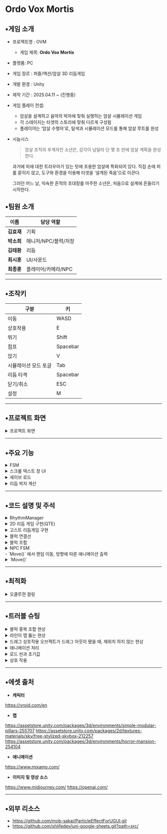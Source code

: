 # Ordo Vox Mortis

## ▪️게임 소개

- 프로젝트명 : OVM
    - 게임 제목: **Ordo Vox Mortis**
- 플랫폼: PC
- 게임 장르 : 퍼즐/액션/암살 3D 리듬게임
- 개발 환경 : Unity
- 제작 기간 : 2025.04.11 ~ (진행중)
- 게임 플레이 컨셉:
    - 암살을 설계하고 음악의 박자에 맞춰 실행하는 암살 시뮬레이션 게임
    - 각 스테이지는 타겟의 스토리에 맞춰 다르게 구성됨
    - 플레이어는 ‘암살 수행자’로, 탐색과 시뮬레이션 모드를 통해 암살 루트를 완성
- 시놉시스
    
    > 암살 조직의 후계자인 소년은,
    감각이 남달라 단 몇 초 만에 암살 계획을 완성한다.
    
    과거에 피에 대한 트라우마가 있는 탓에
    조용한 암살에 특화되어 있다.
    직접 손에 피를 묻히지 않고, 도구와 환경을 이용해
    타겟을 ‘설계된 죽음’으로 이끈다.
    
    그러던 어느 날, 익숙한 흔적의 초대장를 마주한 소년은, 
    처음으로 설계에 흔들리기 시작한다.
    > 

## ▪️**팀원 소개**

| **이름** | **담당 역할** |
| --- | --- |
| **김효재** | 기획 |
| **박소희** | 매니저/NPC/블럭/저장 |
| **김태환** | 리듬 |
| **최시훈** | UI/사운드 |
| **최종훈** | 플레이어/카메라/NPC |

---

## ▪️**조작키**

| **구분** | **키** |
| --- | --- |
| 이동 | WASD |
| 상호작용 | E |
| 뛰기 | Shift |
| 점프 | Spacebar |
| 앉기 | V |
| 시뮬레이션 모드 토글 | Tab |
| 리듬 타격 | Spacebar |
| 닫기/취소 | ESC |
| 설정 | M |

---

## ▪️프로젝트 화면
<details>
<summary> 프로젝트 화면 </summary>
<div markdown="1">

    **게임 시작 화면**
    
   ![start](https://github.com/user-attachments/assets/a719e150-78ac-4d77-a2f1-bedcc2b88cba)

    **의뢰 수락 화면**
    
   ![dmlfhl](https://github.com/user-attachments/assets/ee688f87-f507-4bd7-9f01-0bef84200bdf)

    **음악 선택 화면**
    
   ![music](https://github.com/user-attachments/assets/e0e13ff7-ad6a-46eb-8f41-69dc54972de0)

    **시뮬레이션 모드 및 암살 설계 화면**
    
   ![simul](https://github.com/user-attachments/assets/a14d8aef-e004-4e48-9829-80ff83461d5d)

    **암살 수행(리듬게임 - 3D)**

   ![3D](https://github.com/user-attachments/assets/a2a9a2b7-c83e-4c2a-97b7-ee3553dcfdfe)
    
    **암살 수행(리듬게임 2D)**
    
   ![2D](https://github.com/user-attachments/assets/3f6325dd-86e5-4c9a-b659-4d3a5a9d8d8f)

</div>
</details>

---

## ▪️주요 기능
<details>
<summary>FSM</summary>
<div markdown="1">
    추상화된 클래스를 기반으로 인터페이스륻 도입하고 플레이어와 타겟(NPC)의 상태 전환 로직을 분리했습니다. 이를 바탕으로 각각의 상태를 클래스로 구현함으로써 단일 책임 원칙을 준수하고 각 상태의 동작이 작동되도록 설계하였습니다.
    
![image](https://github.com/user-attachments/assets/1f6c7816-460b-42bb-a4eb-91eab1a05c1d)
   
1. 새로운 상태를 추가하거나 기존 동작을 수정할 때 관련 클래스만 변경하면 되어서 전체 코드 안정성을 유지하면서 빠르게 확장이 가능합니다.
2. 상태별 로직이 명확하게 분리되어 있어 가독성이 좋습니다.
3. 객체지향 설계 원칙(단일 책임, 개방/폐쇄 원칙) 준수로 코드 품질 및 테스트 용이성 확보가 됩니다.
   
</div>
</details>
    
<details>
<summary> 스크롤 텍스트 창 UI</summary>
<div markdown="1">
    유니티의 `RectMask2D` 기능을 사용하여, 해당 컴포넌트를 가지고 있는 창을 하나 만든 뒤,
     코루틴으로 해당 창내에서, 해당 TMPro 텍스트가 세팅한 값 대로, 종료 지점에 도착하게 되면 
    다시 우측에서 좌측으로 흐르는 효과를 완성 시킬 수 있었습니다
    
    - `RectMask2D`로 UI창 위에 겹쳐 보이는 문제를 해결 할 수 있었습니다

</div>
</details>

<details>
<summary> 세이브 로드</summary>
<div markdown="1">

    
세이브-로드 시스템은 저장 전용 클래스를 기반으로 직렬화된 JSON 파일에 게임 상태를 기록하고, 각 상황에 맞는 데이터만을 선택적으로 불러와 복원합니다. 이벤트 해금 정보는 별도 파일로 분리되어 영구 유지되며, 일반/히든/이벤트 세이브를 유연하게 관리할 수 있도록 구성되어 있습니다.
    
- 저장
  
  - 현재 스테이지의 정보(블록/이벤트 배치, 선택된 음악 등) 상태를 저장 구조체 `SaveData` 에 기록
    
- 로드
  
  - 세이브 슬롯 상호 작용 시 해당하는 일반/히든/이벤트 저장 파일이 있는 지 확인 후 슬롯을 띄우고, 리플레이 시 저장 파일을 통해 스테이지를 재배치하여 상태 복원

</div>
</details>
    
<details>
<summary> 리듬 박자 계산 </summary>
<div markdown="1">

기본 시간 계산 : 60 / bpm
    
추가 리스트로 박자를 입력 받아서 박자간의 시간 계산을 함
    
1박 : 1 / 반박 : 2 / 두박 : 0.5
    
(기본 시간) / (박자) 
    
(왼쪽 사진) bpm과 박자 리스트를 입력하면 (오른쪽 사진) 실제로 노트가 입력 받는 시간이 계산 됨
    
  
  ![image 1](https://github.com/user-attachments/assets/2971ca9f-b37d-4f95-b28c-9bbe8312fb6d)

  ![image 2](https://github.com/user-attachments/assets/a57fa5dc-44f0-480a-be77-a0034947b8bf)

    
</div>
</details>

---

## ▪️코드 설명 및 주석

<details>
<summary> RhythmManager </summary>
<div markdown="1">

RhythmManager는 위의 두 리듬게임을 관리를 해준다

<details>
<summary>`IRythmAction`</summary>
<div markdown="1">

![image 3](https://github.com/user-attachments/assets/5cd6aad6-9633-4ad8-afda-ba941b2a7e21)

 GhostManager와 QTEManager를 한번에 처리할 수 있도록 IRythmAction 인터페이스를 구현하도록 만들었다.

</div>
</details>

<details>
<summary>  `AnimationCurve` 변수의 역할 </summary>
<div markdown="1">

![image 4](https://github.com/user-attachments/assets/83d7b738-7c32-41c3-a31d-4845c1fa7f7c)

![image 5](https://github.com/user-attachments/assets/7298a127-e41c-48cc-b94a-979c54b78521)

![image 6](https://github.com/user-attachments/assets/fd9bf36e-9aa4-421d-9de9-e1c89897ab86)

커브값을 입력 받아서 적절한 타이밍에 다른 효과음을 출력할 수 있게 만들었다. (0≤x≤1, 0≤y≤1)
        
이 값은 GhostManager에서 값을 읽어와서 수치에 맞게 특정 효과음을 출력할 수 있게 한다.
                
</div>
</details>

<details>
<summary> 리듬 게임 시작</summary>
<div markdown="1">

![image 7](https://github.com/user-attachments/assets/c03f32e4-6391-4f80-bbc1-b3e5d3c268b3)

처음 시작할 땐 isPlaying을 true로 초기값을 세팅해서 리듬게임을 시작하지 않게 만든다.
        
IRhythmAction 리스트에 실행할 리듬액션을 넣어준 뒤 isPlaying을 false로 바꿔주면 차례대로 재생한다.
        
![image 8](https://github.com/user-attachments/assets/1d85e43b-8780-422e-ba49-b3ad3b45c352)

음악을 재생하면 음악이 재생되는 시간을 저장을 하고 리듬게임의 총 시간을 계산한다.
        
![image 9](https://github.com/user-attachments/assets/5fb109c7-43ff-44d4-a83c-a0054ceeb570)

특정 조건이 있는 경우 그만큼 딜레이를 주고 시작을 한다. (ex. 노래 시작 전에 공백이 있는 경우…)
        
없을 경우 바로 시작하고 리듬게임이 하나가 끝나면 곧바로 다음 리듬게임을 실행한다.
        
 ![image 10](https://github.com/user-attachments/assets/7cf1adbc-a39b-4e66-b941-431e663c5895)

순서에 맞는 리듬게임과 그에 맞게 설정된 타임라인 카메라를 실행한다.

</div>
</details>    

</div>
</details>

    
<details>
<summary> 2D 리듬 게임 구현(QTE) </summary>
<div markdown="1">
 [리듬 박자 계산]
    
![image 11](https://github.com/user-attachments/assets/e45c327a-a507-4907-92a8-eca448984930)

<details>
<summary> QTE 리듬 게임 구조</summary>
<div markdown="1">

단노트와 롱노트는 QTE 클래스를 상속받는다.
        
![image 12](https://github.com/user-attachments/assets/c9e0b702-39e5-47cc-9540-ff3cbcee5930)

</div>
</details>

<details>
<summary>단 노트</summary>
<div markdown="1">

![image 13](https://github.com/user-attachments/assets/4f9546ad-bd8d-4e99-b74a-38dc76068599)

외곽선의 scale이 1초동안 2→1로 줄어든다.
        
정해진 판정이내에 처리를 하지않으면 알아서 실패처리를 한다.
        
![image 14](https://github.com/user-attachments/assets/f510e541-40a7-4f9d-b680-3449737c3066)

판정에 따라 적절한 처리를 해주고 사라진다.

</div>
</details>


<details>
<summary>롱노트</summary>
<div markdown="1">

![image 15](https://github.com/user-attachments/assets/f625c7dc-50e0-4e39-b9bc-eaf13c417d43)

외곽선의 경우는 단노트와 비슷하고 추가로 누를 시간을 추가로 처리를 해줄 멤버변수 및 함수 추가해줬다.
        

</div>
</details>


<details>
<summary>QTE Manager</summary>
<div markdown="1">

![image 16](https://github.com/user-attachments/assets/8fdc994a-c2b3-4e38-915b-dc2f1de77d6e)
      
QTEManager는 QTE들을 생성하고 관리를 해준다.
        
![image 17](https://github.com/user-attachments/assets/e5f2fae7-3aab-4a5d-a1c8-f13edd887ec4)
   
시작시 화면 크기를 받아서 QTE가 생성될 수 있는 위치를 알아서 계산해준다.
        
![image 18](https://github.com/user-attachments/assets/dcaa30b0-8146-491a-97d1-b6a723a08423)
    
 특정 시간마다 QTE를 생성하기 위해서 코루틴을 이용했다.
        
 ```csharp

 IEnumerator MakeQTE()
 {
            QTE qte;
            UI_QTE qteUI = UIManager.Instance.ShowUI<UI_QTE>("QTE_UI");
            qteUI.transform.SetAsFirstSibling();
            RhythmManager.Instance.checkJudgeText.transform.SetAsLastSibling();
        
            if (delayTime < 0) //delayTime이 설정 되어있는 경우 그만큼 딜레이 주고 재생
            {
                PlayQTEMusic();
            }
            else
            {
                Invoke("PlayQTEMusic", delayTime);
            }
        
            isAllNoteEnd = false;
        
            if (pointNoteList.Count < beats.Count)
            {
                pointNoteList = new List<bool>();
                for (int i = 0; i < beats.Count; i++)
                    pointNoteList.Add(false);
            }
        
            if (isLongNote.Count < beats.Count)
            {
                isLongNote = new List<bool>();
                for (int i = 0; i < beats.Count; i++)
                    isLongNote.Add(false);
            }
        
            if (qtePosition.Count < beats.Count)
            {
                qtePosition = new List<int>();
                for (int i = 0; i < beats.Count; i++)
                    qtePosition.Add(-1);
            }
        
            for (int i = 0; i < beats.Count; i++)
            {
                float nextBeat = beats[i];
        
                if (nextBeat <= 0)
                {
                    nextBeat = 1;
                }
        
                if(isLongNoteDoing) //롱노트 처리 중엔 시간만 넘기기 //생성 X
                {
                    if (isLongNote[i])
                    {
                        isLongNoteDoing = false;
                        //isHolding = false;
                    }
        
                    yield return new WaitForSeconds((60f / bpm) / nextBeat);
                    continue;
                }
        
                yield return new WaitForSeconds((60f / bpm) / nextBeat);
                if (isLongNote[i]) //롱노트 시작
                {
                    qte = Instantiate(qteLongPrefabs, canvas.transform).GetComponent<QTELong>();
        
                    //롱 노트 처리
                    float holdingTime = 0f; 
                    for(int j = i + 1; j < beats.Count; j++)
                    {
                        holdingTime += (60f / bpm) / beats[j];
                        ((QTELong)qte).holdingCheckTime.Add(holdingTime);
                        if (isLongNote[j])
                        {
                            if(j ==  beats.Count - 1)
                                isAllNoteEnd = true;
                            break;
                        }
                    }
        
                    ((QTELong)qte).holdingTime = holdingTime;
                    isLongNoteDoing = true;
                }
                else //일반 노트
                {
                    qte = Instantiate(qtePrefabs, canvas.transform).GetComponent<QTEShort>();
                }
        
                qteList.Add(qte);
                if (qtePosition[i] < 0)
                    randPos = Random.Range(0, row * col);
                else
                    randPos = qtePosition[i];
        
                if (randPos >= row * col)
                    randPos = randPos % (row * col);
                
                qte.transform.position = new Vector2(rootPositionX + (randPos % row) * gapX, rootPositionY + (randPos / row) * gapY);
        
                qte.manager = this;
                qte.isPointNotes = pointNoteList[i];
                
                if (bpm <= 0)
                {
                    bpm = 120f; //default
                }
            }
            isAllNoteEnd = true;
            if (qteList.Count == 0)
            {
                RhythmManager.Instance.isPlaying = false;
            }
 }

```
        
일반 노트인 경우는 한 번 쉬고 생성
        
롱노트인 경우는 롱노트가 끝나는 시간까지 쉬고 나서 생성을 해준다.
        
yield return new WaitForSeconds((60f / bpm) / nextBeat);
        
을 통해 박자 사이마다 실행하는 시간동안 쉬게해준다.
        
 일반 노트인 경우는 한 번 쉬고 생성
        
롱노트인 경우는 롱노트가 끝나는 시간까지 쉬고 나서 생성을 해준다.
        
![image 19](https://github.com/user-attachments/assets/33186127-2513-4abd-bfa3-01c4542d961e)

        
모든 노트를 생성하고 qteList에 모든 QTE를 처리를 처리를 하면 RhythManager에 끝났음을 알린다.

</div>
</details>

</div>
</details>

<details>
<summary> 고스트 리듬게임 구현</summary>
<div markdown="1">

[리듬 박자 계산]
![image 20](https://github.com/user-attachments/assets/e06700b9-0d1f-4610-abf6-5587cd98a6f0)

    
Player Trans) 고스트가 생성될 상위 오브젝트
    
Direction) 고스트가 생성될 방향
    
Rotate Angle) 생성된 고스트의 회전값
    
Ghost Gaps) 고스트 간의 거리 (1의 경우 1초에 1m)
    
Ghost Original) 고스트를 만들 오리지널 오브젝트
    
Ghost Clip) 고스트가 특정 시간에 취할 행동을 위한 애니메이션 클립

    
<details>
<summary>고스트의 생성</summary>
<div markdown="1">

 ![image 21](https://github.com/user-attachments/assets/4293e960-8006-4255-b933-370b8e9c76a4)

비트 배열을 받아서 실제로 판정을 처리할 시간을 저장할 배열 생성
        
![애니메이션 길이를 리듬 전체에 맞추기 위해 재생속도를 변경하는 코드]

![image 22](https://github.com/user-attachments/assets/50101b95-684d-4007-8542-3783440f3611)

애니메이션 길이를 리듬 전체에 맞추기 위해 재생속도를 변경하는 코드
        
애니메이션이 반복되어야 하는 경우는 false 아닌경우 true로 설정

</div>
</details>

<details>
<summary>노란 외곽선의 판정 고스트 생성</summary>
<div markdown="1">

![image 23](https://github.com/user-attachments/assets/869304a8-5baa-4182-a4e6-f996aff1c622)

특정 방향으로 gap과 비트를 받아서 고스트의 위치 생성

![image 24](https://github.com/user-attachments/assets/46c0cce9-1dfb-404f-87a7-69b49dbec6ad)

위치 생성 후 애니메이션의 특정 시간의 동작을 적용
        
![image 25](https://github.com/user-attachments/assets/65d1f6f9-02ec-45b3-8117-2e6207d926c8)

그 후 머테리얼을 적용해서 반투명하게 설정
        
- 노란 외관선의 판정 고스트 생성
        
![image 26](https://github.com/user-attachments/assets/1d1c4d36-8817-4a8c-a571-f0eca2e7426e)

처음은 0번째 고스트와 동일한 위치 및 동작
        
머테리얼은 똑같이 적용

</div>
</details>

</div>
</details>


<details>
<summary>블럭 연결선</summary>
<div markdown="1">

- 블럭 연결

<details>
<summary> NavMesh를 사용하여 블럭 간 최단 거리를 LineRenderer로 연결 </summary>
<div markdown="1">

```csharp
            public void DrawLines()
            {
                if (!gameObject.activeSelf) gameObject.SetActive(true);
                lineRenderer.positionCount = 0;
                elements = TimelineManager.Instance.PlacedBlocks;
                List<Vector3> fullPathPoints = new();
                if (elements.Count <= 1) return;
                for (int i = 0; i < elements.Count - 1; i++)
                {
                    Vector3 start = elements[i].transform.position;
                    Vector3 end = elements[i + 1].transform.position;
            
                    NavMeshPath path = new();
            
                    if (NavMesh.CalculatePath(start, end, NavMesh.AllAreas, path))
                    {
                        for (int j = 0; j < path.corners.Length - 1; j++)
                        {
                            var preciseSegment = GetPreciseNavMeshLine(path.corners[j], path.corners[j + 1], 0.2f); // NavMesh 위 경로 추출
                            fullPathPoints.AddRange(preciseSegment);
                        }
                    }
                    else Debug.LogWarning($"[PATH FAIL] from {start} to {end}");
                }
            
                if (elements.Count > 0) fullPathPoints.Add(elements[^1].transform.position);
            
                lineRenderer.positionCount = fullPathPoints.Count;
                lineRenderer.SetPositions(fullPathPoints.ToArray());
            
            }
            
```

</div>
</details>

<details>
<summary>경로의 꺾인 부분을 연결해주는 거라, `GetPreciseNavMeshLine()`으로 높이 차이가 있을 때 바닥을 뚫는 현상 방지 </summary>
<div markdown="1">

```csharp
            List<Vector3> GetPreciseNavMeshLine(Vector3 from, Vector3 to, float step = 0.2f)
            {
                List<Vector3> pathPoints = new();
            
                float dist = Vector3.Distance(from, to);
                int steps = Mathf.CeilToInt(dist / step);
            
                for (int i = 0; i <= steps; i++)
                {
                    float t = i / (float)steps;
                    Vector3 rawPoint = Vector3.Lerp(from, to, t);
            
                    // NavMesh 위 위치 찾기
                    if (NavMesh.SamplePosition(rawPoint, out var hit, 1.0f, NavMesh.AllAreas))
                    {
                        pathPoints.Add(hit.position); // 정확히 NavMesh 위
                    }
                }
            
                return pathPoints;
            }
```

</div>
</details>


<details>
<summary>라인이 2D라 카메라를 따라 회전시켜 모든 방향에서도 잘 보이도록 설정</summary>
<div markdown="1">

```csharp
lineRenderer.transform.rotation = Quaternion.LookRotation(Camera.main.transform.forward)
```

</div>
</details>

</div>
</details>


<details>
<summary>블럭 조합</summary>
<div markdown="1">

 - 블럭 구성
        
   ![image 27](https://github.com/user-attachments/assets/90dfc6f6-4c63-45fb-9197-63d6c2202c26)

   ![image 28](https://github.com/user-attachments/assets/b08942e4-93fa-41e6-981a-b99dfcd4b85d)

        
    - 블럭의 조합 규칙을 담는 `CombineRule` 클래스를 만들어 데이터 로드
    - UGS(Unity Google Sheet) 오픈소스를 사용해 데이터 관리
        
```csharp
        public class CombineRule
        {
            public CombineType RuleType;
            public BlockType AllowedType; // 유형 허용
            public List<int> AllowedBlocksIds = new(); // 특정 블럭 허용
        }
        
        [Type(typeof(CombineRule), new string[] {"CombineRule"})]
        public class CombineRuleType : IType
        {
            public object DefaultValue => null;
        
            public object Read(string value)
            {
                string[] split = value.Split(',');
                List<int> idList = new List<int>();
                for (int i = 2; i < split.Length; i++)
                {
                    split[i] = split[i].Replace("[", string.Empty).Replace("]", string.Empty);
        
                    if (int.TryParse(split[i].Trim(), out int id))
                    {
                        idList.Add(id);
                    }
                    
                }
        
                return new CombineRule()
                {
                    RuleType = (CombineType)Enum.Parse(typeof(CombineType), split[0]),
                    AllowedType = (BlockType)Enum.Parse(typeof(BlockType), split[1]),
                    AllowedBlocksIds = idList
        
                };
            }
        
        }
        
```
        
- 규칙 검사
        
  블럭 상호작용 시 리스트에 넣어 조합 검사

<details>
<summary>`ValidationCombinations()`</summary>
<div markdown="1">

    ```csharp
            public void ValidateCombinations()
            {
                List<Block> blockList = new List<Block>(ReturnBlocks());
                if (blockList.Count == 0) return;
            
                foreach (var block in blockList)
                {
                    if (block.IsDeathTrigger) continue;
                    block.IsSuccess = false;
                }
            
                List<Block> availableBlocks = new List<Block>(blockList);
                foreach (var block in blockList)
                {
                    availableBlocks.Add(block);
                }
            
                for (int i = 0; i < blockList.Count; i++)
                {
                    Block current = blockList[i];
                    if (!availableBlocks.Contains(current)) continue;
            
                    bool success = true;
                    Block prevSuccess = null;
                    Block nextSuccess = null;
            
                    // 접촉 블럭 특수 규칙 처리
                    if (current is ContactBlock contact)
                    {
                        ContactBlockValid(contact, i);
                        continue;
                    }
            
                    // 선행 조합 검사 (앞 블럭만)
                    if (current.PreCombineRule != null && current.PreCombineRule.RuleType != CombineType.None)
                    {
                        success = false;
                        for (int j = 0; j < i; j++)
                        {
                            Block other = blockList[j];
                            if (!availableBlocks.Contains(other)) continue;
            
                            if (BlockValidator.CanCombineWithPrev(current, other))
                            {
                                prevSuccess = other;
                                success = true;
                                break;
                            }
                        }
            
                        if (!success && BlockValidator.RequiresPrevBlock(current))
                        {
                            current.IsSuccess = false;
                            continue;
                        }
                    }
            
                    // 후속 조합 검사 (뒤 블럭만)
                    if (current.NextCombineRule != null && current.NextCombineRule.RuleType != CombineType.None)
                    {
                        success = false;
                        for (int j = i + 1; j < PlacedBlocks.Count; j++)
                        {
                            Block other = blockList[j];
                            if (!availableBlocks.Contains(other)) continue;
            
                            if (BlockValidator.CanCombineWithNext(current, other))
                            {
                                nextSuccess = other;
                                success = true;
                                break;
                            }
                        }
            
                        if (!success && BlockValidator.RequiresNextBlock(current))
                        {
                            current.IsSuccess = false;
                            continue;
                        }
                    }
            
                    // 조합 성공 처리
                    current.IsSuccess = true;
                    if (prevSuccess != null)
                    {
                        prevSuccess.IsSuccess = true;
                        Debug.Log($"[{prevSuccess.Name}] + [{current.Name}] 조합 결과: 성공");
                    }
                    if (nextSuccess != null)
                    {
                        nextSuccess.IsSuccess = true;
                        Debug.Log($"[{current.Name}] + [{nextSuccess.Name}] 조합 결과: 성공");
                    }
            
                    current.SetGhost();
                    prevSuccess?.SetGhost();
                    nextSuccess?.SetGhost();
            
                    // 사용된 블럭 available에서 제거
                    availableBlocks.Remove(current);
                    if (prevSuccess != null) availableBlocks.Remove(prevSuccess);
                    if (nextSuccess != null) availableBlocks.Remove(nextSuccess);
                }
            
                // 실패 처리
                foreach (var block in blockList)
                {
                    if (!block.IsSuccess)
                    {
                        block.SetGhost();
                        Debug.Log($"[{block.Name}] 조합 결과: 실패");
                    }
                }
            }
            ```

</div>
</details>

- 블럭 위치 이동
 상호작용 한 블럭의 순서에 따라 정보 변경

<details>
<summary>`MoveBlockAndShift()`</summary>
<div markdown="1">

 ```csharp
            public void MoveBlockAndShift(int fromIndex, int toIndex)
            {
                if (fromIndex < 0 || fromIndex >= PlacedBlocks.Count) return;
            
                if (toIndex < 0) toIndex = 0;
                if (toIndex >= PlacedBlocks.Count) toIndex = PlacedBlocks.Count - 1;
            
                TimelineElement blockToMove = PlacedBlocks[fromIndex];
                PlacedBlocks.RemoveAt(fromIndex);
                PlacedBlocks.Insert(toIndex, blockToMove);
            
                for(int i = 0; i < slots.Count; i++)
                {
                    if(i < PlacedBlocks.Count)
                        slots[i].currentItem.Initialize(PlacedBlocks[i]);
                    else
                    {
                        if(slots[i].currentItem != null)
                        {
                            Destroy(slots[i].currentItem.gameObject);
                            slots[i].currentItem = null;
                        }
                    }
                }
            }
            
```

</div>
</details>

</div>
</details>

<details>
<summary>NPC FSM</summary>
<div markdown="1">

<details>
<summary>기본 행동 BaseState</summary>
<div markdown="1">

 ```csharp
        if (GameManager.Instance.SelectedBGM != null)
        {
        
        	 if (stateMachine.npc.isColliding)
           {
        	   StopAnimation(stateMachine.npc.AnimationData.WalkParameterHash);
             stateMachine.npc.Agent.isStopped = true;
           }
           else
           {
               stateMachine.npc.Agent.isStopped = false;
               moveTimer += Time.deltaTime;
               if (moveTimer >= stateMachine.npc.moveDelay)
               {
                   Move();
                   moveTimer = 0f;
               }
           }
           var agent = stateMachine.npc.Agent;
           bool isMoving = !agent.pathPending && agent.remainingDistance > agent.stoppingDistance;
           if (isMoving)
           {
               RotateVelocity();
               StartAnimation(stateMachine.npc.AnimationData.WalkParameterHash);
           }
           else StopAnimation(stateMachine.npc.AnimationData.WalkParameterHash);
        }
        else
        {
           StopAnimation(stateMachine.npc.AnimationData.WalkParameterHash);
           stateMachine.npc.Agent.isStopped = true;
        }
  ```

</div>
</details>

</div>
</details>
 - `Move()` 에서 랜덤 이동, 방향에 따른 애니메이션 출력
<details>
<summary>`Move()`</summary>
<div markdown="1">

  ```csharp
                public void Move()
                {
                    Transform npc = stateMachine.npc.transform;
                    Vector3 nextPosition = GetRandomPointInArea(stateMachine.npc.Area);
                
                    Vector3 forward = npc.forward;
                    Vector3 nextDir = (nextPosition - npc.position).normalized;
                    float crossY = Vector3.Cross(forward, nextDir).y;
                
                    if(Mathf.Abs(crossY) > 0.01f)
                    {
                	    if (crossY > 0f) StartAnimation(stateMachine.npc.AnimationData.TurnLeftParameterHash);
                      else StartAnimation(stateMachine.npc.AnimationData.TurnRightParameterHash);
                    }
                    StopAnimation(stateMachine.npc.AnimationData.TurnRightParameterHash);
                    StopAnimation(stateMachine.npc.AnimationData.TurnLeftParameterHash);
                    stateMachine.npc.Agent.SetDestination(nextPosition);
                }
   ```
<details>
<summary>IdleState</summary>
<div markdown="1">

```csharp
        if (stateMachine.npc is Guard)
        {
            if (stateMachine.npc.behaviorType != BaseBehaviorType.Idle)
            {
                GuardWait();
            }
            else GuardIdle();
        
        }
        else if (stateMachine.npc.behaviorType == BaseBehaviorType.Idle)
        {
            TalkingIdle();
        }
        else base.Update();
        
        if (!stateMachine.npc.IsAction)
        {
            if (stateMachine.npc.CurAlertTime > 0)
                stateMachine.npc.CurAlertTime -= Time.deltaTime;
            else DecreaseSuspicion();
        
            if (IsPlayerInSight())
            {
                stateMachine.ChangeState(stateMachine.AlertState);
            }
        }
 ```

</div>
</details>
- NPC 유형 별로 나눠 행동 제어
<details>
<summary>Guard의 경우 일반 NPC와 특정 지점을 번갈아가며 이동한다</summary>
<div markdown="1">

```csharp
                public void GuardWait()
                {
                    var agent = stateMachine.npc.Agent;
                
                    bool isMoving = !agent.pathPending && agent.remainingDistance > agent.stoppingDistance;
                    if (GameManager.Instance.SelectedBGM != null)
                    {
                        agent.updateRotation = false;
                        if (!isWaiting)
                        {
                            waitTimer += Time.deltaTime;
                
                            if (isMoving)
                            {
                                RotateVelocity();
                                StartAnimation(stateMachine.npc.AnimationData.WalkParameterHash);
                                StopAnimation(stateMachine.npc.AnimationData.LookAroundParameterHash);
                            }
                            else
                            {
                                StopAnimation(stateMachine.npc.AnimationData.WalkParameterHash);
                                cooldownTimer += Time.deltaTime;
                            }
                
                            if (cooldownTimer >= 2f)
                            {
                                if (waitTimer >= 3f)
                                {
                                    if (stateMachine.npc is Guard guard)
                                    {
                                        agent.SetDestination(guard.GetWaitPosition().transform.position);
                                        isWaiting = true;
                                        waitTimer = 0f;
                                        cooldownTimer = 0f;
                                        StartAnimation(stateMachine.npc.AnimationData.WalkParameterHash);
                                        StopAnimation(stateMachine.npc.AnimationData.LookAroundParameterHash);
                                    }
                                }
                            }
                        }
                        else // 대기중
                        {
                            if (isMoving)
                            {
                                RotateVelocity();
                                StartAnimation(stateMachine.npc.AnimationData.WalkParameterHash);
                                StopAnimation(stateMachine.npc.AnimationData.LookAroundParameterHash);
                            }
                            else
                            {
                                StopAnimation(stateMachine.npc.AnimationData.WalkParameterHash);
                                StartAnimation(stateMachine.npc.AnimationData.LookAroundParameterHash);
                                cooldownTimer += Time.deltaTime;
                
                                if (cooldownTimer >= 5f)
                                {
                                    isWaiting = false;
                                    cooldownTimer = 0f;
                                    waitTimer = 0f;
                                    moveTimer = 0f;
                                    agent.SetDestination(GetRandomPointInArea(stateMachine.npc.Area));
                                }
                            }
                        }
                        agent.updateRotation = true;
                    }
                }
```

</div>
</details>

<details>
<summary>`IsPlayerInSight()` 에서 플레이어 감지 → 경계 상태로 전환</summary>
<div markdown="1">

   ```csharp
                public bool IsPlayerInSight() //true -> 경계
                {
                    Transform player = GameManager.Instance.Player.transform;
                    Vector3 directionPlayer = (player.position - stateMachine.npc.transform.position).normalized;
                    float angle = Vector3.Angle(stateMachine.npc.transform.forward, directionPlayer);
                
                    float distance = Vector3.Distance(stateMachine.npc.transform.position, player.position);
                    if (angle > stateMachine.npc.ViewAngle / 2f || distance > stateMachine.npc.ViewDistance)
                    {
                        return false;
                    }
                
                    //벽
                    Vector3 headPosition = stateMachine.npc.transform.position + new Vector3(0, 1.5f, 0);
                
                    Vector3 playerClosetPoint = stateMachine.npc.playerCollider.ClosestPoint(headPosition);
                
                    float sqrDistance = (playerClosetPoint - headPosition).sqrMagnitude;
                
                    Ray ray = new Ray(headPosition, directionPlayer);
                    RaycastHit[] hits = Physics.RaycastAll(ray, stateMachine.npc.ViewDistance, stateMachine.npc.layer);
                
                    if (hits.Length == 0)
                    {
                        return false;
                    }
                
                    Array.Sort(hits, (a, b) => a.distance.CompareTo(b.distance));
                
                    RaycastHit firstHit = hits[0];
                    if (firstHit.collider.gameObject.layer == LayerMask.NameToLayer("Player"))
                    {
                        if (GameManager.Instance.Player.isLockpick)
                        {
                            stateMachine.ChangeState(stateMachine.ActionState);
                        }
                        return true;
                    }
                
                    return false;
                }
  ```

</div>
</details>

<details>
<summary>경계 상태 AlertState</summary>
<div markdown="1">
 의심 수치가 0 이상일 때 경계 상태. 최대 수치가 되면 행동 반응 상태로 전환
```csharp
            if (IsPlayerInSight())
            {
                IncreaseSuspicion();
                if (stateMachine.npc.CurSuspicion == stateMachine.npc.SuspicionParams.maxValue)
                    stateMachine.ChangeState(stateMachine.ActionState);
            }
            else if (!isAlert)
            {
                DecreaseSuspicion();
                if (stateMachine.npc.CurSuspicion == 0) stateMachine.ChangeState(stateMachine.IdleState);
            }
 ```
</div>
</details>

<details>
<summary> 행동 반응 ActionState </summary>
<div markdown="1">

 ```csharp
        if (isMovingToTarget)
        {
            RotateVelocity();
            MoveToTarget();
            return;
        }
        if (IsPlayerInSight()) // 시야 내
        {
            if (!isPlayerInSight)
            {
                isPlayerInSight = true;
                lostSightTimer = 0f;
                stateMachine.npc.CurAlertTime = 0f; // 경계 시간 초기화
            }
        
            stateMachine.npc.CurAlertTime += Time.deltaTime; // 경계 시간 카운트
            ContiActionByType(); // 지속형 행동
        
            if (stateMachine.npc.CurAlertTime >= stateMachine.npc.MaxAlertTime && !isTriggered)
            {
                TriggerActionByType(); // 최대 경계 시간 초과 시 발동형 행동
            }
        }
        else // 시야 밖
        {
            if (isPlayerInSight)
            {
                isPlayerInSight = false;
                lostSightTimer = 0f;
            }
        
            lostSightTimer += Time.deltaTime;
            // 최소 경계 시간 동안 지속형 행동
            if (lostSightTimer < stateMachine.npc.MinAlertTime) ContiActionByType();
            else
            {
                isAlert = false;
                stateMachine.npc.Agent.isStopped = false;
                stateMachine.ChangeState(stateMachine.AlertState); // 최소 경계 시간 지나면 중단
            }
        }
 ```

<details>
<summary>NPC별 지정된 행동 패턴 수행</summary>
<div markdown="1">

![image 29](https://github.com/user-attachments/assets/31928a17-517d-471a-86fa-d7456146ef35)

            
```csharp
            private void ContiActionByType() // 지속형
            {
                if (isTriggered) return;
                ActionType type = stateMachine.npc.ContiAlertAction;
            
                switch (type)
                {
                    case ActionType.Chase:
                        ChasePlayer();
                        break;
                    case ActionType.Watch:
                        LookAtTarget();
                        break;
                    default:
                        stateMachine.ChangeState(stateMachine.AlertState);
                        break;
                }
            }
            private void TriggerActionByType() // 발동형
            {
                isTriggered = true;
                stateMachine.npc.IsAction = true;
                StopAnimation(stateMachine.npc.AnimationData.TurnLeftParameterHash);
                StopAnimation(stateMachine.npc.AnimationData.TurnRightParameterHash);
            
                ActionType type = stateMachine.npc.TriggerAlertAction;
            
                switch (type)
                {
                    case ActionType.Notify:
                        NotifyTarget();
                        break;
                    default:
                        break;
                }
            }
 ```

</div>
</details>

<details>
<summary>행동 패턴에 따라 게임 오버</summary>
<div markdown="1">

<details>
<summary>`ChasePlayer()`에서 플레이어 추격 성공 시 게임 오버</summary>
<div markdown="1">

 ```csharp
                private void ChasePlayer()
                {
                    stateMachine.npc.isWalking = false;
                    stateMachine.npc.Agent.isStopped = false;
                    StartAnimation(stateMachine.npc.AnimationData.RunParameterHash);
                    stateMachine.npc.Agent.SetDestination(stateMachine.Target.transform.position);
                    if (!stateMachine.npc.Agent.pathPending && stateMachine.npc.Agent.remainingDistance <= stateMachine.npc.Agent.stoppingDistance)
                    {
                        StopAnimation(stateMachine.npc.AnimationData.RunParameterHash);
                        GameManager.Instance.GameOver();
                        stateMachine.ChangeState(stateMachine.IdleState);
                    }
                }
 ```

<details>
<summary>`NotifyTarget()` 에서 NPC가 Target으로 이동하여 Target이 안전 구역으로 이동하면 게임 오버</summary>
<div markdown="1">

  ```csharp
                private void NotifyTarget()
                {
                    if (stateMachine.npc.target != null)
                    {
                        if (stateMachine.npc.isColliding) stateMachine.npc.Agent.isStopped = true;
                        else stateMachine.npc.Agent.isStopped = false;
                        stateMachine.npc.Agent.SetDestination(stateMachine.npc.target.transform.position);
                        StartAnimation(stateMachine.npc.AnimationData.RunParameterHash);
                        stateMachine.npc.isWalking = false;
                        isMovingToTarget = true;
                    }
                }
                
                private void MoveToTarget()
                {
                    if (stateMachine.npc.target.IsNotified || hasNotified) return;
                    var agent = stateMachine.npc.Agent;
                    agent.speed = 4f;
                
                    Vector3 curTargetPos = stateMachine.npc.target.transform.position;
                
                    if (!agent.pathPending && Vector3.Distance(lastDestination, curTargetPos) > 0.5f)
                    {
                        agent.SetDestination(curTargetPos);
                        lastDestination = curTargetPos;
                    }
                    if (!agent.pathPending && agent.remainingDistance <= agent.stoppingDistance) //도착시
                    {
                        if (!hasOpenDoor && stateMachine.npc is Friend friend)
                        {
                            hasOpenDoor = true;
                            agent.isStopped = true;
                            friend.door.OpenDoor();
                            agent.isStopped = false;
                            agent.SetDestination(stateMachine.npc.target.transform.position);
                            return;
                        }
                        StartAnimation(stateMachine.npc.AnimationData.NotifyParameterHash);
                        StopAnimation(stateMachine.npc.AnimationData.RunParameterHash);
                        Vector3 lookDir = (stateMachine.npc.target.transform.position - stateMachine.npc.transform.position);
                        lookDir.y = 0;
                        if (lookDir.sqrMagnitude > 0.01f)
                        {
                            Quaternion lookRot = Quaternion.LookRotation(lookDir);
                            Quaternion rotated = lookRot * Quaternion.Euler(0, -90f, 0);
                            stateMachine.npc.transform.rotation = rotated;
                        }
                        agent.isStopped = true;
                        isMovingToTarget = false;
                
                        if (stateMachine.npc is Friend f)
                        {
                            if (f.IsNotifying) return;
                            f.NotifyTarget(stateMachine.npc.target, () =>
                            {
                                StopAnimation(stateMachine.npc.AnimationData.NotifyParameterHash);
                            });
                
                        }
                    }
                    else
                    {
                        agent.isStopped = false;
                    }
                }
 ```

</div>
</details>
</div>
</details>

</div>
</details>

</div>
</details>

</div>
</details>

---

## ▪️최적화

<details>
<summary>오클루젼 컬링</summary>
<div markdown="1">
    
![occlusion_Culling_mask](https://github.com/user-attachments/assets/e793c7ac-88e1-491e-8bee-f1717ff9a7af)

![ocullison_culling_mask_1](https://github.com/user-attachments/assets/ad3ebbd9-28dd-44be-b452-08caa86a4992)


- 레벨의 지오메트리를 나눠서 유니티의 해당 카메라의 절두체로 화면을 랜더링하는 기술인 오클루젼 컬링을 사용하였습니다
  
- 해당 기능을 사용하여, 3D 오브젝트가 가장 집중적으로 렌더링 되는 시점에서 3D 배치 수를 크게 줄이고, FPS를 크게 향상시킬 수 있었습니다
- 
- `Visualize` 기능을 사용하여, 씬에 있는 오브젝트를 조절하여 적절한 오클루젼 컬링을 적용하였습니다

</div>
</details>

---

## ▪️트러블 슈팅
<details>
<summary>블럭 중복 조합 현상</summary>
<div markdown="1">

- **현상**
        - 이미 성공 처리된 블럭이 뒤에 오는 블럭과 다시 조합되어 결과가 반영되고 있었다.
- **해결**
        - 배치된 블럭의 리스트를 새로 만들어 검사한 블럭의 조합과 맞춰진 블럭은 리스트에서 제거하고 그 후에 나오는 블럭과의 조합 검사를 막아 해결

</div>
</details>

<details>
<summary>라인이 맵 뚫는 현상</summary>
<div markdown="1">

- 라인이 맵 뚫는 현상
    - **현상**
        - `NavMesh.CalculatePath()` 로 계산한 경로를 `LineRenderer`로 그렸더니 경로가 지형을 뚫고 내려가거나 공중에 떠 있는 라인이 그려졌다.
          
    - **해결**
        - `NavMesh.CalculatePath()`로 `path.corners` 추출 한 뒤 각 `corner` 구간 사이를 일정 간격으로 촘촘하게 `Lerp` 보간
          
        1. 보간된 위치마다 `NavMesh.SamplePosition()`으로 정확히 NavMesh 위 위치로 보정
            
            ```csharp
            List<Vector3> GetPreciseNavMeshLine(Vector3 from, Vector3 to, float spacing = 0.2f)
            {
                List<Vector3> result = new();
                float dist = Vector3.Distance(from, to);
                int steps = Mathf.CeilToInt(dist / spacing);
            
                for (int i = 0; i <= steps; i++)
                {
                    float t = (float)i / steps;
                    Vector3 raw = Vector3.Lerp(from, to, t);
            
                    if (NavMesh.SamplePosition(raw + Vector3.up * 0.5f, out var hit, 1f, NavMesh.AllAreas))
                        result.Add(hit.position);
                    else
                        result.Add(raw);
                }
            
                return result;
            }
            ```
 2. `LineRenderer.SetPositions()`에 이 결과를 사용

</div>
</details>


<details>
<summary>드래그 상호작용 오브젝트가 드래그 아웃이 됐을 때, 재위치 하지 않는 현상</summary>
<div markdown="1">

 - **현상**
        - `OnDrop` 메서드가 드래그 하던 아이템을 원래 위치로 돌려야 하는데, 기능이 안됨
 - **해결**
        1. `OnEndDrag`와 `OnDrop` 메서드를 따로 분리
        2. `OnDrop` 에서는 판정을 확실히 하여 슬롯 데이터와 위치를 바꿔주고, `OnEndDrag`에서는 원래 자리로 재위치 해줌 

```csharp
            using UnityEngine;
            using UnityEngine.EventSystems;
            
            public class UI_Slot : MonoBehaviour, IBeginDragHandler, IDragHandler, IEndDragHandler, IDropHandler,IPointerEnterHandler,IPointerExitHandler 
            {
                public UI_Sequence currentItem; // 슬롯 안에 들어있는 아이템 (프리팹 인스턴스)
            
                private Transform originalParent; // 드래그 시작할 때 아이템이 원래 어디에 있었는지, 기억하려고 사용
                private Canvas canvas; // 드래그 중에 아이템 따라다니게 할 때 필요
            
                public int slotIndex; // 시퀀스가 어느 슬롯에 생성될 지 확인 시 필요
            
                private void Start()
                {
                    canvas = GetComponentInParent<Canvas>(); // 자신의 부모중 canvas를 찾아서 저장한다
                }
            
                public void OnBeginDrag(PointerEventData eventData)
                {
                    if (currentItem != null)
                    {
                        originalParent = currentItem.transform.parent; // 현재 부모 저장
                        currentItem.transform.SetParent(canvas.transform); // 캔버스 위로 올림
                        currentItem.GetComponent<CanvasGroup>().blocksRaycasts = false; // 드래그 중엔 Raycast 막기
                    }
                }
            
                public void OnDrag(PointerEventData eventData) 
                {
                    if (currentItem != null)
                    {
                        currentItem.transform.position = eventData.position; // 마우스 따라다니게
                    }
                    if (currentItem != null)
                        currentItem.SetOutline(true);
                }
            
                public void OnEndDrag(PointerEventData eventData)
                {
                    if (currentItem != null)
                    {
                        currentItem.transform.SetParent(originalParent); // 원래 자리로 돌림
                        currentItem.transform.localPosition = Vector3.zero;
                        currentItem.GetComponent<CanvasGroup>().blocksRaycasts = true;
                    }
                    if (currentItem != null)
                        currentItem.SetOutline(false);
                }
            
                public void OnDrop(PointerEventData eventData)
                {
                    if (eventData.pointerDrag != null)
                    {
                        UI_Slot otherSlot = eventData.pointerDrag.GetComponentInParent<UI_Slot>();
                        if (otherSlot != null)
                        {
                            TimelineManager.Instance.MoveBlockAndShift(otherSlot.slotIndex,slotIndex);
                            for (int i = 0; i < TimelineManager.Instance.PlacedBlocks.Count; i++)
                            {
                                Debug.Log($"[정렬후] slot {i} = {(TimelineManager.Instance.PlacedBlocks[i] != null ? TimelineManager.Instance.PlacedBlocks[i].Name : "null")}");
                            }
                        }
                        TimelineManager.Instance.OnBlockUpdate?.Invoke();
                    }
                }
```
</div>
</details>

<details>
<summary>애니메이션 처리</summary>
<div markdown="1">

 **현상**
- 애니메이션의 포지션이 로컬포지션을 변경이 되어버리는 현상
        
![8ddb798f-a94c-416f-8eac-c089eba160c8](https://github.com/user-attachments/assets/9d21edd1-aa2b-4553-88d5-61a766c81499)

        
 **해결**
        
![image 30](https://github.com/user-attachments/assets/001bf44c-1102-456c-b0af-684da37bdf1c)

- 로컬 포지션이 변하더라도 글로벌포지션을 유지할 수 있게 빈 오브젝트 밑에 추가를 하였다.

</div>
</details>

<details>
<summary>로드 씬과 초기값</summary>
<div markdown="1">

**현상**
        - 값을 전부 넣은 뒤 씬이 로드가 되어 미리 계산된 값이 씬에 저장된 값으로 변경이 되어버리는 문제
        - 값이 전부 들어갔지만 씬이 로드가 되는 순간 갑자기 값이 전부 초기화가 되어버렸다.
            
![image 31](https://github.com/user-attachments/assets/f3235e7c-bcbc-4ff4-bf6c-ac06f148d6aa)

            
**해결**
        - 씬을 로드한 이후 값을 가져오는 방식으로 변경
        
![image 32](https://github.com/user-attachments/assets/5a8e05fd-38aa-460a-a89f-a657afacbe98)

</div>
</details>

<details>
<summary>상호 작용</summary>
<div markdown="1">

**현상**
        - 콜라이더 내부에 여러 상호작용 가능한 오브젝트들이 있을 때 원하는 오브젝트가 상호작용 안되는 문제
**해결**
        - 콜라이더에 들어간 모든 상호작용 가능한 오브젝트들을 리스트에 추가 후 콜라이더에 벗어난 상호작용 가능한 오브젝트들은 리스트에서 제거
        - 콜라이더 범위 안에 들어간 상호작용 가능한 오브젝트들 중 플레이어와 가장 가까운 오브젝트를 상호작용 할 수 있게하여 해결하였습니다.
        
![image 33](https://github.com/user-attachments/assets/a92f3e75-5471-459a-befb-6648abfb9b83)

</div>
</details>

---
## ▪️에셋 출처

- **캐릭터**
  
https://vroid.com/en

- **맵**
  
https://assetstore.unity.com/packages/3d/environments/simple-modular-pillars-255707
https://assetstore.unity.com/packages/2d/textures-materials/sky/free-stylized-skybox-212257
https://assetstore.unity.com/packages/3d/environments/horror-mansion-254104

- **애니메이션**
  
https://www.mixamo.com/

- **이미지 및 영상 소스**

https://www.midjourney.com/
https://openai.com/

---

## ▪️**외부 리소스**

- https://github.com/mob-sakai/ParticleEffectForUGUI.git
- https://github.com/shlifedev/uni-google-sheets.git?path=src/
